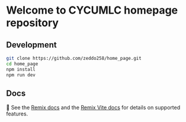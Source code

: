 # Welcome to CYCUMLC homepage repository



## Development
```sh
git clone https://github.com/zeddo258/home_page.git
cd home_page
npm install
npm run dev 
```

## Docs
📖 See the [Remix docs](https://remix.run/docs) and the [Remix Vite docs](https://remix.run/docs/en/main/future/vite) for details on supported features.


